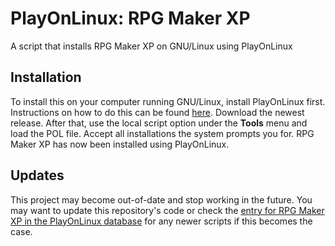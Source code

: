 # PlayOnLinux: RPG Maker XP
A script that installs RPG Maker XP on GNU/Linux using PlayOnLinux
## Installation
To install this on your computer running GNU/Linux, install PlayOnLinux first. Instructions on how to do this can be found [here](https://www.playonlinux.com/en/download.html).
Download the newest release. After that, use the local script option under the **Tools** menu and load the POL file. Accept all installations the system prompts you for.
RPG Maker XP has now been installed using PlayOnLinux.
## Updates
This project may become out-of-date and stop working in the future. You may want to update this repository's code or check the [entry for RPG Maker XP in the PlayOnLinux database](https://www.playonlinux.com/en/app-1617-RPG_Maker_XP.html) for any newer scripts if this becomes the case.
